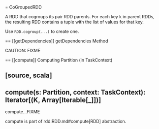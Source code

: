 = CoGroupedRDD

A RDD that cogroups its pair RDD parents. For each key k in parent RDDs, the resulting RDD contains a tuple with the list of values for that key.

Use `RDD.cogroup(...)` to create one.

== [[getDependencies]] getDependencies Method

CAUTION: FIXME

== [[compute]] Computing Partition (in TaskContext)

[source, scala]
----
compute(s: Partition, context: TaskContext): Iterator[(K, Array[Iterable[_]])]
----

compute...FIXME

compute is part of rdd:RDD.md#compute[RDD] abstraction.
